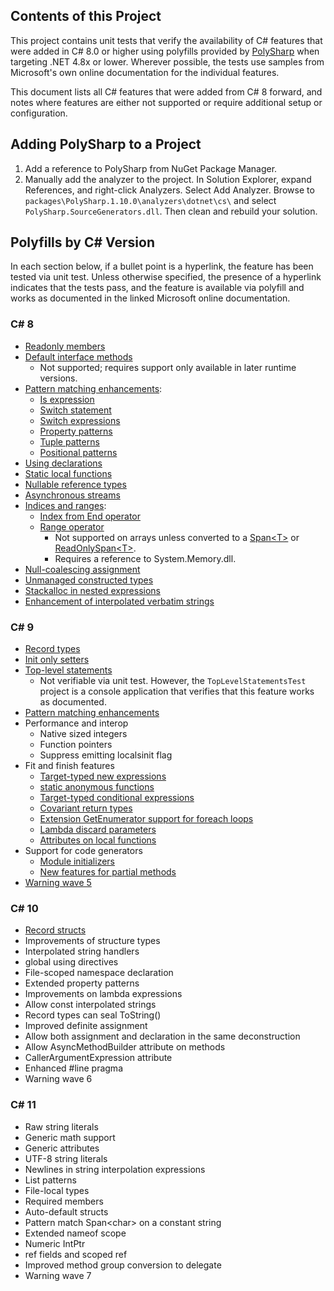 ﻿
## Contents of this Project

This project contains unit tests that verify the availability of C# features that were added in C# 8.0 or higher using polyfills provided by [PolySharp](https://www.nuget.org/packages/PolySharp) when targeting .NET 4.8x or lower. Wherever possible, the tests use samples from Microsoft's own online documentation for the individual features.

This document lists all C# features that were added from C# 8 forward, and notes where features are either not supported or require additional setup or configuration. 

## Adding PolySharp to a Project

1. Add a reference to PolySharp from NuGet Package Manager.
1. Manually add the analyzer to the project. In Solution Explorer, expand References, and right-click Analyzers. Select Add Analyzer. Browse to `packages\PolySharp.1.10.0\analyzers\dotnet\cs\` and select `PolySharp.SourceGenerators.dll`. Then clean and rebuild your solution.

## Polyfills by C# Version

In each section below, if a bullet point is a hyperlink, the feature has been tested via unit test. Unless otherwise specified, the presence of a hyperlink indicates that the tests pass, and the feature is available via polyfill and works as documented in the linked Microsoft online documentation.

### C# 8

* [Readonly members](https://learn.microsoft.com/en-us/dotnet/csharp/language-reference/builtin-types/struct#readonly-instance-members)
* [Default interface methods](https://learn.microsoft.com/en-us/dotnet/csharp/language-reference/keywords/interface#default-interface-members) 
    - Not supported; requires support only available in later runtime versions.
* [Pattern matching enhancements](https://learn.microsoft.com/en-us/dotnet/csharp/language-reference/operators/patterns):
  * [Is expression](https://learn.microsoft.com/en-us/dotnet/csharp/language-reference/operators/is)
  * [Switch statement](https://learn.microsoft.com/en-us/dotnet/csharp/language-reference/statements/selection-statements#the-switch-statement)
  * [Switch expressions](https://learn.microsoft.com/en-us/dotnet/csharp/language-reference/operators/switch-expression)
  * [Property patterns](https://learn.microsoft.com/en-us/dotnet/csharp/language-reference/operators/patterns#property-pattern)
  * [Tuple patterns](https://learn.microsoft.com/en-us/dotnet/csharp/language-reference/operators/patterns#positional-pattern)
  * [Positional patterns](https://learn.microsoft.com/en-us/dotnet/csharp/language-reference/operators/patterns#positional-pattern)
* [Using declarations](https://learn.microsoft.com/en-us/dotnet/csharp/language-reference/keywords/using-directive)
* [Static local functions](https://learn.microsoft.com/en-us/dotnet/csharp/programming-guide/classes-and-structs/local-functions)
* [Nullable reference types](https://learn.microsoft.com/en-us/dotnet/csharp/language-reference/builtin-types/nullable-reference-types)
* [Asynchronous streams](https://learn.microsoft.com/en-us/dotnet/csharp/language-reference/statements/iteration-statements#await-foreach)
* [Indices and ranges](https://learn.microsoft.com/en-us/dotnet/csharp/language-reference/operators/member-access-operators#range-operator-):
    * [Index from End operator](https://learn.microsoft.com/en-us/dotnet/csharp/language-reference/operators/member-access-operators#index-from-end-operator-)
    * [Range operator](https://learn.microsoft.com/en-us/dotnet/csharp/language-reference/operators/member-access-operators#range-operator-) 
        - Not supported on arrays unless converted to a [Span\<T\>](https://learn.microsoft.com/en-us/dotnet/api/system.span-1?view=net-7.0) or [ReadOnlySpan\<T\>](https://learn.microsoft.com/en-us/dotnet/api/system.readonlyspan-1?view=net-7.0).
        - Requires a reference to System.Memory.dll.
* [Null-coalescing assignment](https://learn.microsoft.com/en-us/dotnet/csharp/language-reference/operators/assignment-operator#null-coalescing-assignment)
* [Unmanaged constructed types](https://learn.microsoft.com/en-us/dotnet/csharp/language-reference/keywords/where-generic-type-constraint)
* [Stackalloc in nested expressions](https://learn.microsoft.com/en-us/dotnet/csharp/language-reference/operators/stackalloc)
* [Enhancement of interpolated verbatim strings](https://learn.microsoft.com/en-us/dotnet/csharp/language-reference/tokens/interpolated)

### C# 9

* [Record types](https://learn.microsoft.com/en-us/dotnet/csharp/whats-new/csharp-9#record-types)
* [Init only setters](https://learn.microsoft.com/en-us/dotnet/csharp/whats-new/csharp-9#init-only-setters)
* [Top-level statements](https://learn.microsoft.com/en-us/dotnet/csharp/whats-new/csharp-9#top-level-statements)
    * Not verifiable via unit test. However, the `TopLevelStatementsTest` project is a console application that verifies that this feature works as documented. 
* [Pattern matching enhancements](https://learn.microsoft.com/en-us/dotnet/csharp/whats-new/csharp-9#pattern-matching-enhancements)
* Performance and interop
  * Native sized integers
  * Function pointers
  * Suppress emitting localsinit flag
* Fit and finish features
  * [Target-typed new expressions](https://learn.microsoft.com/en-us/dotnet/csharp/language-reference/proposals/csharp-9.0/target-typed-new)
  * [static anonymous functions](https://learn.microsoft.com/en-us/dotnet/csharp/language-reference/proposals/csharp-9.0/static-anonymous-functions)
  * [Target-typed conditional expressions](https://learn.microsoft.com/en-us/dotnet/csharp/language-reference/proposals/csharp-9.0/target-typed-conditional-expression)
  * [Covariant return types](https://learn.microsoft.com/en-us/dotnet/csharp/language-reference/proposals/csharp-9.0/covariant-returns)
  * [Extension GetEnumerator support for foreach loops](https://learn.microsoft.com/en-us/dotnet/csharp/language-reference/proposals/csharp-9.0/extension-getenumerator)
  * [Lambda discard parameters](https://learn.microsoft.com/en-us/dotnet/csharp/language-reference/proposals/csharp-9.0/lambda-discard-parameters)
  * [Attributes on local functions](https://learn.microsoft.com/en-us/dotnet/csharp/language-reference/proposals/csharp-9.0/local-function-attributes)
* Support for code generators
  * [Module initializers](https://learn.microsoft.com/en-us/dotnet/csharp/language-reference/proposals/csharp-9.0/module-initializers)
  * [New features for partial methods](https://learn.microsoft.com/en-us/dotnet/csharp/language-reference/proposals/csharp-9.0/extending-partial-methods)
* [Warning wave 5](https://learn.microsoft.com/en-us/dotnet/csharp/language-reference/compiler-messages/warning-waves#cs7023---a-static-type-is-used-in-an-is-or-as-expression)

### C# 10

* [Record structs](https://learn.microsoft.com/en-us/dotnet/csharp/whats-new/csharp-10#record-structs)
* Improvements of structure types
* Interpolated string handlers
* global using directives
* File-scoped namespace declaration
* Extended property patterns
* Improvements on lambda expressions
* Allow const interpolated strings
* Record types can seal ToString()
* Improved definite assignment
* Allow both assignment and declaration in the same deconstruction
* Allow AsyncMethodBuilder attribute on methods
* CallerArgumentExpression attribute
* Enhanced #line pragma
* Warning wave 6

### C# 11

* Raw string literals
* Generic math support
* Generic attributes
* UTF-8 string literals
* Newlines in string interpolation expressions
* List patterns
* File-local types
* Required members
* Auto-default structs
* Pattern match Span\<char\> on a constant string
* Extended nameof scope
* Numeric IntPtr
* ref fields and scoped ref
* Improved method group conversion to delegate
* Warning wave 7

